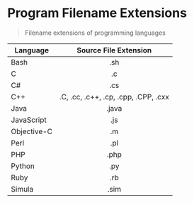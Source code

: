 # Program Filename Extensions

> Filename extensions of programming languages

| Language      | Source File Extension |
| ------------- |:---------------------:|
| Bash          | .sh                   |
| C             | .c                    |
| C#            | .cs                   |
| C++           |  .C, .cc, .c++, .cp, .cpp, .CPP, .cxx|
| Java          | .java                 |
| JavaScript    | .js                   |
| Objective-C   | .m                    |
| Perl          | .pl                   |
| PHP           | .php                  |
| Python        | .py                   |
| Ruby    			| .rb 					        |
| Simula        | .sim                  |

